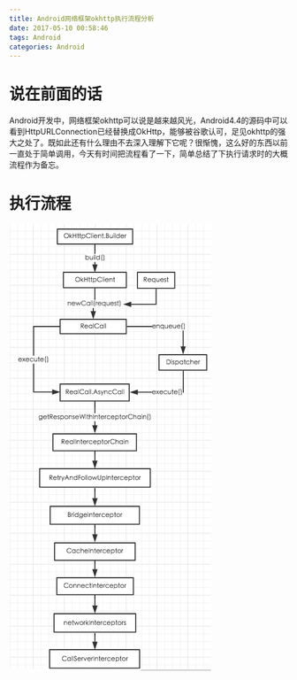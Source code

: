 ```yaml
---
title: Android网络框架okhttp执行流程分析
date: 2017-05-10 00:58:46
tags: Android
categories: Android
---
```


# 说在前面的话

Android开发中，网络框架okhttp可以说是越来越风光，Android4.4的源码中可以看到HttpURLConnection已经替换成OkHttp，能够被谷歌认可，足见okhttp的强大之处了。既如此还有什么理由不去深入理解下它呢？很惭愧，这么好的东西以前一直处于简单调用，今天有时间把流程看了一下，简单总结了下执行请求时的大概流程作为备忘。



# 执行流程

![流程](Android网络框架执行流程分析/流程.png)



